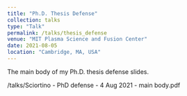 ```yaml
---
title: "Ph.D. Thesis Defense"
collection: talks
type: "Talk"
permalink: /talks/thesis_defense
venue: "MIT Plasma Science and Fusion Center"
date: 2021-08-05
location: "Cambridge, MA, USA"
---
```


The main body of my Ph.D. thesis defense slides.

/talks/Sciortino - PhD defense - 4 Aug 2021 - main body.pdf
